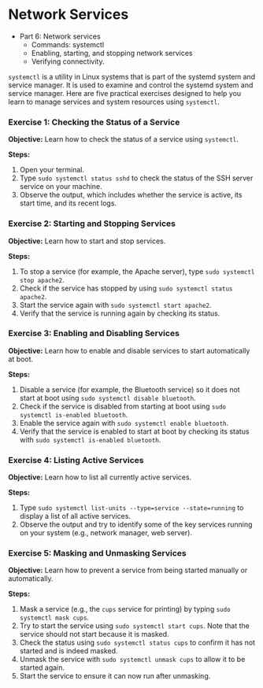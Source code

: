 Network Services
================

- Part 6: Network services
  - Commands: systemctl
  - Enabling, starting, and stopping network services
  - Verifying connectivity. 

`systemctl` is a utility in Linux systems that is part of the systemd system and service manager. It is used to examine and control the systemd system and service manager. Here are five practical exercises designed to help you learn to manage services and system resources using `systemctl`.

### Exercise 1: Checking the Status of a Service
**Objective:** Learn how to check the status of a service using `systemctl`.

**Steps:**

1. Open your terminal.
2. Type `sudo systemctl status sshd` to check the status of the SSH server service on your machine.
3. Observe the output, which includes whether the service is active, its start time, and its recent logs.

### Exercise 2: Starting and Stopping Services
**Objective:** Learn how to start and stop services.

**Steps:**

1. To stop a service (for example, the Apache server), type `sudo systemctl stop apache2`.
2. Check if the service has stopped by using `sudo systemctl status apache2`.
3. Start the service again with `sudo systemctl start apache2`.
4. Verify that the service is running again by checking its status.

### Exercise 3: Enabling and Disabling Services
**Objective:** Learn how to enable and disable services to start automatically at boot.

**Steps:**

1. Disable a service (for example, the Bluetooth service) so it does not start at boot using `sudo systemctl disable bluetooth`.
2. Check if the service is disabled from starting at boot using `sudo systemctl is-enabled bluetooth`.
3. Enable the service again with `sudo systemctl enable bluetooth`.
4. Verify that the service is enabled to start at boot by checking its status with `sudo systemctl is-enabled bluetooth`.

### Exercise 4: Listing Active Services
**Objective:** Learn how to list all currently active services.

**Steps:**

1. Type `sudo systemctl list-units --type=service --state=running` to display a list of all active services.
2. Observe the output and try to identify some of the key services running on your system (e.g., network manager, web server).

### Exercise 5: Masking and Unmasking Services
**Objective:** Learn how to prevent a service from being started manually or automatically.

**Steps:**

1. Mask a service (e.g., the `cups` service for printing) by typing `sudo systemctl mask cups`.
2. Try to start the service using `sudo systemctl start cups`. Note that the service should not start because it is masked.
3. Check the status using `sudo systemctl status cups` to confirm it has not started and is indeed masked.
4. Unmask the service with `sudo systemctl unmask cups` to allow it to be started again.
5. Start the service to ensure it can now run after unmasking.

